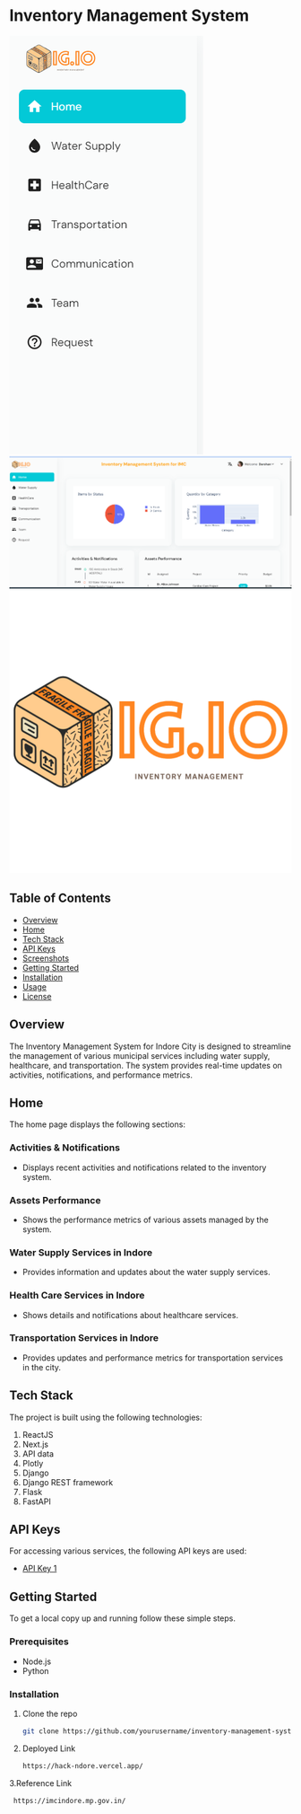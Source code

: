 # Inventory Management System

![Sidebar Image](public\images\readme\sidebar.png)
![Home Image](public\images\readme\home.png)
![Logo](public\images\readme\logo.png)

## Table of Contents
- [Overview](#overview)
- [Home](#home)
- [Tech Stack](#tech-stack)
- [API Keys](#api-keys)
- [Screenshots](#screenshots)
- [Getting Started](#getting-started)
- [Installation](#installation)
- [Usage](#usage)
- [License](#license)

## Overview
The Inventory Management System for Indore City is designed to streamline the management of various municipal services including water supply, healthcare, and transportation. The system provides real-time updates on activities, notifications, and performance metrics.

## Home
The home page displays the following sections:

### Activities & Notifications
- Displays recent activities and notifications related to the inventory system.

### Assets Performance
- Shows the performance metrics of various assets managed by the system.

### Water Supply Services in Indore
- Provides information and updates about the water supply services.

### Health Care Services in Indore
- Shows details and notifications about healthcare services.

### Transportation Services in Indore
- Provides updates and performance metrics for transportation services in the city.

## Tech Stack
The project is built using the following technologies:
1. ReactJS
2. Next.js
3. API data
4. Plotly
5. Django
6. Django REST framework
7. Flask
8. FastAPI

## API Keys
For accessing various services, the following API keys are used:
- [API Key 1](https://ab87-115-245-99-238.ngrok-free.app)


## Getting Started
To get a local copy up and running follow these simple steps.

### Prerequisites
- Node.js
- Python

### Installation

1. Clone the repo
   ```sh
   git clone https://github.com/yourusername/inventory-management-system.git

2. Deployed Link
    ```sh
    https://hack-ndore.vercel.app/

3.Reference Link
   ```sh
    https://imcindore.mp.gov.in/
